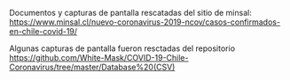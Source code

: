 Documentos y capturas de pantalla rescatadas del sitio de minsal:
https://www.minsal.cl/nuevo-coronavirus-2019-ncov/casos-confirmados-en-chile-covid-19/

Algunas capturas de pantalla fueron resctadas del repositorio
https://github.com/White-Mask/COVID-19-Chile-Coronavirus/tree/master/Database%20(CSV)